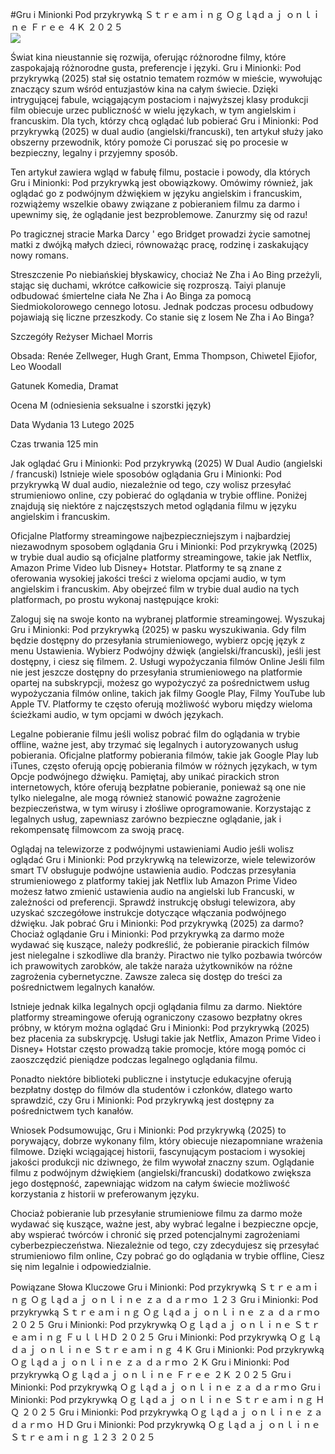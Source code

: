 #Gru i Minionki Pod przykrywką Ｓｔｒｅａｍｉｎｇ Ｏｇｌąｄａｊ ｏｎｌｉｎｅ Ｆｒｅｅ ４Ｋ ２０２５  
[![](https://i.imgur.com/qSNzIqt.png)](https://movie.rssnews.media/XSKAGtUW.php)  
  
Świat kina nieustannie się rozwija, oferując różnorodne filmy, które zaspokajają różnorodne gusta, preferencje i języki. Gru i Minionki: Pod przykrywką (2025) stał się ostatnio tematem rozmów w mieście, wywołując znaczący szum wśród entuzjastów kina na całym świecie. Dzięki intrygującej fabule, wciągającym postaciom i najwyższej klasy produkcji film obiecuje urzec publiczność w wielu językach, w tym angielskim i francuskim. Dla tych, którzy chcą oglądać lub pobierać Gru i Minionki: Pod przykrywką (2025) w dual audio (angielski/francuski), ten artykuł służy jako obszerny przewodnik, który pomoże Ci poruszać się po procesie w bezpieczny, legalny i przyjemny sposób.

Ten artykuł zawiera wgląd w fabułę filmu, postacie i powody, dla których Gru i Minionki: Pod przykrywką jest obowiązkowy. Omówimy również, jak oglądać go z podwójnym dźwiękiem w języku angielskim i francuskim, rozwiążemy wszelkie obawy związane z pobieraniem filmu za darmo i upewnimy się, że oglądanie jest bezproblemowe. Zanurzmy się od razu!

Po tragicznej stracie Marka Darcy ' ego Bridget prowadzi życie samotnej matki z dwójką małych dzieci, równoważąc pracę, rodzinę i zaskakujący nowy romans.

Streszczenie
Po niebiańskiej błyskawicy, chociaż Ne Zha i Ao Bing przeżyli, stając się duchami, wkrótce całkowicie się rozproszą. Taiyi planuje odbudować śmiertelne ciała Ne Zha i Ao Binga za pomocą Siedmiokolorowego cennego lotosu. Jednak podczas procesu odbudowy pojawiają się liczne przeszkody. Co stanie się z losem Ne Zha i Ao Binga?

Szczegóły
Reżyser Michael Morris

Obsada: Renée Zellweger, Hugh Grant, Emma Thompson, Chiwetel Ejiofor, Leo Woodall

Gatunek Komedia, Dramat

Ocena M (odniesienia seksualne i szorstki język)

Data Wydania 13 Lutego 2025

Czas trwania 125 min

Jak oglądać Gru i Minionki: Pod przykrywką (2025) W Dual Audio (angielski / francuski)
Istnieje wiele sposobów oglądania Gru i Minionki: Pod przykrywką W dual audio, niezależnie od tego, czy wolisz przesyłać strumieniowo online, czy pobierać do oglądania w trybie offline. Poniżej znajdują się niektóre z najczęstszych metod oglądania filmu w języku angielskim i francuskim.

Oficjalne Platformy streamingowe najbezpieczniejszym i najbardziej niezawodnym sposobem oglądania Gru i Minionki: Pod przykrywką (2025) w trybie dual audio są oficjalne platformy streamingowe, takie jak Netflix, Amazon Prime Video lub Disney+ Hotstar. Platformy te są znane z oferowania wysokiej jakości treści z wieloma opcjami audio, w tym angielskim i francuskim.
Aby obejrzeć film w trybie dual audio na tych platformach, po prostu wykonaj następujące kroki:

Zaloguj się na swoje konto na wybranej platformie streamingowej. Wyszukaj Gru i Minionki: Pod przykrywką (2025) w pasku wyszukiwania. Gdy film będzie dostępny do przesyłania strumieniowego, wybierz opcję język z menu Ustawienia. Wybierz Podwójny dźwięk (angielski/francuski), jeśli jest dostępny, i ciesz się filmem. 2. Usługi wypożyczania filmów Online Jeśli film nie jest jeszcze dostępny do przesyłania strumieniowego na platformie opartej na subskrypcji, możesz go wypożyczyć za pośrednictwem usług wypożyczania filmów online, takich jak filmy Google Play, Filmy YouTube lub Apple TV. Platformy te często oferują możliwość wyboru między wieloma ścieżkami audio, w tym opcjami w dwóch językach.

Legalne pobieranie filmu jeśli wolisz pobrać film do oglądania w trybie offline, ważne jest, aby trzymać się legalnych i autoryzowanych usług pobierania. Oficjalne platformy pobierania filmów, takie jak Google Play lub iTunes, często oferują opcję pobierania filmów w różnych językach, w tym Opcje podwójnego dźwięku.
Pamiętaj, aby unikać pirackich stron internetowych, które oferują bezpłatne pobieranie, ponieważ są one nie tylko nielegalne, ale mogą również stanowić poważne zagrożenie bezpieczeństwa, w tym wirusy i złośliwe oprogramowanie. Korzystając z legalnych usług, zapewniasz zarówno bezpieczne oglądanie, jak i rekompensatę filmowcom za swoją pracę.

Oglądaj na telewizorze z podwójnymi ustawieniami Audio jeśli wolisz oglądać Gru i Minionki: Pod przykrywką na telewizorze, wiele telewizorów smart TV obsługuje podwójne ustawienia audio. Podczas przesyłania strumieniowego z platformy takiej jak Netflix lub Amazon Prime Video możesz łatwo zmienić ustawienia audio na angielski lub Francuski, w zależności od preferencji. Sprawdź instrukcję obsługi telewizora, aby uzyskać szczegółowe instrukcje dotyczące włączania podwójnego dźwięku.
Jak pobrać Gru i Minionki: Pod przykrywką (2025) za darmo?
Chociaż oglądanie Gru i Minionki: Pod przykrywką za darmo może wydawać się kuszące, należy podkreślić, że pobieranie pirackich filmów jest nielegalne i szkodliwe dla branży. Piractwo nie tylko pozbawia twórców ich prawowitych zarobków, ale także naraża użytkowników na różne zagrożenia cybernetyczne. Zawsze zaleca się dostęp do treści za pośrednictwem legalnych kanałów.

Istnieje jednak kilka legalnych opcji oglądania filmu za darmo. Niektóre platformy streamingowe oferują ograniczony czasowo bezpłatny okres próbny, w którym można oglądać Gru i Minionki: Pod przykrywką (2025) bez płacenia za subskrypcję. Usługi takie jak Netflix, Amazon Prime Video i Disney+ Hotstar często prowadzą takie promocje, które mogą pomóc ci zaoszczędzić pieniądze podczas legalnego oglądania filmu.

Ponadto niektóre biblioteki publiczne i instytucje edukacyjne oferują bezpłatny dostęp do filmów dla studentów i członków, dlatego warto sprawdzić, czy Gru i Minionki: Pod przykrywką jest dostępny za pośrednictwem tych kanałów.

Wniosek
Podsumowując, Gru i Minionki: Pod przykrywką (2025) to porywający, dobrze wykonany film, który obiecuje niezapomniane wrażenia filmowe. Dzięki wciągającej historii, fascynującym postaciom i wysokiej jakości produkcji nic dziwnego, że film wywołał znaczny szum. Oglądanie filmu z podwójnym dźwiękiem (angielski/francuski) dodatkowo zwiększa jego dostępność, zapewniając widzom na całym świecie możliwość korzystania z historii w preferowanym języku.

Chociaż pobieranie lub przesyłanie strumieniowe filmu za darmo może wydawać się kuszące, ważne jest, aby wybrać legalne i bezpieczne opcje, aby wspierać twórców i chronić się przed potencjalnymi zagrożeniami cyberbezpieczeństwa. Niezależnie od tego, czy zdecydujesz się przesyłać strumieniowo film online, Czy pobrać go do oglądania w trybie offline, Ciesz się nim legalnie i odpowiedzialnie.

Powiązane Słowa Kluczowe
Gru i Minionki: Pod przykrywką Ｓｔｒｅａｍｉｎｇ Ｏｇｌąｄａｊ ｏｎｌｉｎｅ ｚａ ｄａｒｍｏ １２３
Gru i Minionki: Pod przykrywką Ｓｔｒｅａｍｉｎｇ Ｏｇｌąｄａｊ ｏｎｌｉｎｅ ｚａ ｄａｒｍｏ ２０２５
Gru i Minionki: Pod przykrywką Ｏｇｌąｄａｊ ｏｎｌｉｎｅ Ｓｔｒｅａｍｉｎｇ ＦｕｌｌＨＤ ２０２５
Gru i Minionki: Pod przykrywką Ｏｇｌąｄａｊ ｏｎｌｉｎｅ Ｓｔｒｅａｍｉｎｇ ４Ｋ
Gru i Minionki: Pod przykrywką Ｏｇｌąｄａｊ ｏｎｌｉｎｅ ｚａ ｄａｒｍｏ ２Ｋ
Gru i Minionki: Pod przykrywką Ｏｇｌąｄａｊ ｏｎｌｉｎｅ Ｆｒｅｅ ２Ｋ ２０２５
Gru i Minionki: Pod przykrywką Ｏｇｌąｄａｊ ｏｎｌｉｎｅ ｚａ ｄａｒｍｏ
Gru i Minionki: Pod przykrywką Ｏｇｌąｄａｊ ｏｎｌｉｎｅ Ｓｔｒｅａｍｉｎｇ ＨＱ ２０２５
Gru i Minionki: Pod przykrywką Ｏｇｌąｄａｊ ｏｎｌｉｎｅ ｚａ ｄａｒｍｏ ＨＤ
Gru i Minionki: Pod przykrywką Ｏｇｌąｄａｊ ｏｎｌｉｎｅ Ｓｔｒｅａｍｉｎｇ １２３ ２０２５
